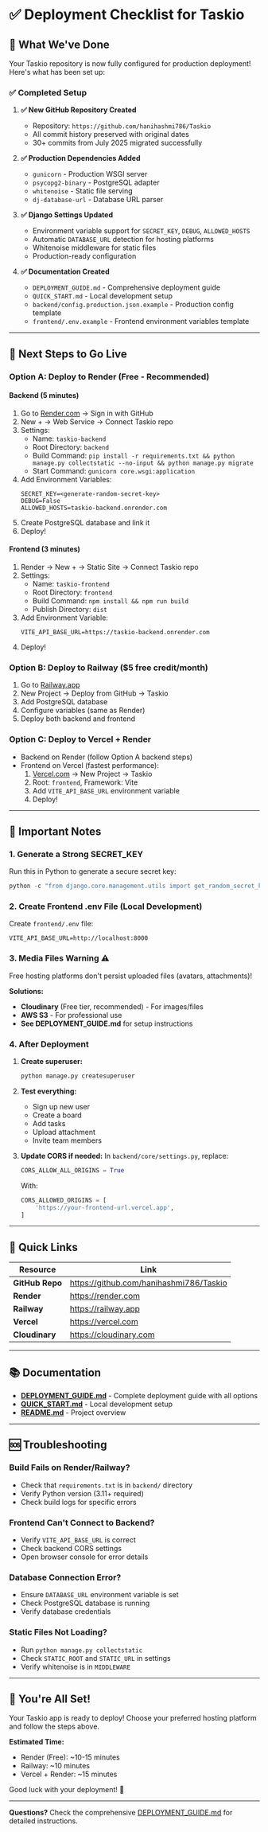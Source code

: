# ✅ Deployment Checklist for Taskio

## 🎯 What We've Done

Your Taskio repository is now fully configured for production deployment! Here's what has been set up:

### ✅ Completed Setup

1. **✅ New GitHub Repository Created**
   - Repository: `https://github.com/hanihashmi786/Taskio`
   - All commit history preserved with original dates
   - 30+ commits from July 2025 migrated successfully

2. **✅ Production Dependencies Added**
   - `gunicorn` - Production WSGI server
   - `psycopg2-binary` - PostgreSQL adapter
   - `whitenoise` - Static file serving
   - `dj-database-url` - Database URL parser

3. **✅ Django Settings Updated**
   - Environment variable support for `SECRET_KEY`, `DEBUG`, `ALLOWED_HOSTS`
   - Automatic `DATABASE_URL` detection for hosting platforms
   - Whitenoise middleware for static files
   - Production-ready configuration

4. **✅ Documentation Created**
   - `DEPLOYMENT_GUIDE.md` - Comprehensive deployment guide
   - `QUICK_START.md` - Local development setup
   - `backend/config.production.json.example` - Production config template
   - `frontend/.env.example` - Frontend environment variables template

---

## 🚀 Next Steps to Go Live

### Option A: Deploy to Render (Free - Recommended)

#### Backend (5 minutes)
1. Go to [Render.com](https://render.com) → Sign in with GitHub
2. New + → Web Service → Connect Taskio repo
3. Settings:
   - Name: `taskio-backend`
   - Root Directory: `backend`
   - Build Command: `pip install -r requirements.txt && python manage.py collectstatic --no-input && python manage.py migrate`
   - Start Command: `gunicorn core.wsgi:application`
4. Add Environment Variables:
   ```
   SECRET_KEY=<generate-random-secret-key>
   DEBUG=False
   ALLOWED_HOSTS=taskio-backend.onrender.com
   ```
5. Create PostgreSQL database and link it
6. Deploy!

#### Frontend (3 minutes)
1. Render → New + → Static Site → Connect Taskio repo
2. Settings:
   - Name: `taskio-frontend`
   - Root Directory: `frontend`
   - Build Command: `npm install && npm run build`
   - Publish Directory: `dist`
3. Add Environment Variable:
   ```
   VITE_API_BASE_URL=https://taskio-backend.onrender.com
   ```
4. Deploy!

### Option B: Deploy to Railway ($5 free credit/month)

1. Go to [Railway.app](https://railway.app)
2. New Project → Deploy from GitHub → Taskio
3. Add PostgreSQL database
4. Configure variables (same as Render)
5. Deploy both backend and frontend

### Option C: Deploy to Vercel + Render

- Backend on Render (follow Option A backend steps)
- Frontend on Vercel (fastest performance):
  1. [Vercel.com](https://vercel.com) → New Project → Taskio
  2. Root: `frontend`, Framework: Vite
  3. Add `VITE_API_BASE_URL` environment variable
  4. Deploy!

---

## 📝 Important Notes

### 1. Generate a Strong SECRET_KEY

Run this in Python to generate a secure secret key:
```python
python -c "from django.core.management.utils import get_random_secret_key; print(get_random_secret_key())"
```

### 2. Create Frontend .env File (Local Development)

Create `frontend/.env` file:
```
VITE_API_BASE_URL=http://localhost:8000
```

### 3. Media Files Warning ⚠️

Free hosting platforms don't persist uploaded files (avatars, attachments)!

**Solutions:**
- **Cloudinary** (Free tier, recommended) - For images/files
- **AWS S3** - For professional use
- **See DEPLOYMENT_GUIDE.md** for setup instructions

### 4. After Deployment

1. **Create superuser:**
   ```bash
   python manage.py createsuperuser
   ```

2. **Test everything:**
   - Sign up new user
   - Create a board
   - Add tasks
   - Upload attachment
   - Invite team members

3. **Update CORS if needed:**
   In `backend/core/settings.py`, replace:
   ```python
   CORS_ALLOW_ALL_ORIGINS = True
   ```
   With:
   ```python
   CORS_ALLOWED_ORIGINS = [
       'https://your-frontend-url.vercel.app',
   ]
   ```

---

## 🔗 Quick Links

| Resource | Link |
|----------|------|
| **GitHub Repo** | https://github.com/hanihashmi786/Taskio |
| **Render** | https://render.com |
| **Railway** | https://railway.app |
| **Vercel** | https://vercel.com |
| **Cloudinary** | https://cloudinary.com |

---

## 📚 Documentation

- **[DEPLOYMENT_GUIDE.md](./DEPLOYMENT_GUIDE.md)** - Complete deployment guide with all options
- **[QUICK_START.md](./QUICK_START.md)** - Local development setup
- **[README.md](./README.md)** - Project overview

---

## 🆘 Troubleshooting

### Build Fails on Render/Railway?
- Check that `requirements.txt` is in `backend/` directory
- Verify Python version (3.11+ required)
- Check build logs for specific errors

### Frontend Can't Connect to Backend?
- Verify `VITE_API_BASE_URL` is correct
- Check backend CORS settings
- Open browser console for error details

### Database Connection Error?
- Ensure `DATABASE_URL` environment variable is set
- Check PostgreSQL database is running
- Verify database credentials

### Static Files Not Loading?
- Run `python manage.py collectstatic`
- Check `STATIC_ROOT` and `STATIC_URL` in settings
- Verify whitenoise is in `MIDDLEWARE`

---

## 🎉 You're All Set!

Your Taskio app is ready to deploy! Choose your preferred hosting platform and follow the steps above.

**Estimated Time:**
- Render (Free): ~10-15 minutes
- Railway: ~10 minutes  
- Vercel + Render: ~15 minutes

Good luck with your deployment! 🚀

---

**Questions?** Check the comprehensive [DEPLOYMENT_GUIDE.md](./DEPLOYMENT_GUIDE.md) for detailed instructions.

